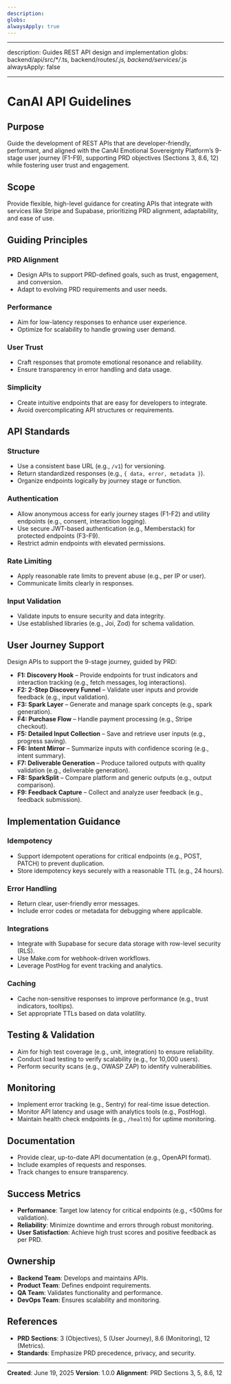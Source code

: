 ```yaml
---
description:
globs:
alwaysApply: true
---
```


---

description: Guides REST API design and implementation globs: backend/api/src/\*_/_.ts,
backend/routes/_.js, backend/services/_.js alwaysApply: false

---

# CanAI API Guidelines

## Purpose

Guide the development of REST APIs that are developer-friendly, performant, and aligned with the
CanAI Emotional Sovereignty Platform’s 9-stage user journey (F1-F9), supporting PRD objectives
(Sections 3, 8.6, 12) while fostering user trust and engagement.

## Scope

Provide flexible, high-level guidance for creating APIs that integrate with services like Stripe and
Supabase, prioritizing PRD alignment, adaptability, and ease of use.

## Guiding Principles

### PRD Alignment

- Design APIs to support PRD-defined goals, such as trust, engagement, and conversion.
- Adapt to evolving PRD requirements and user needs.

### Performance

- Aim for low-latency responses to enhance user experience.
- Optimize for scalability to handle growing user demand.

### User Trust

- Craft responses that promote emotional resonance and reliability.
- Ensure transparency in error handling and data usage.

### Simplicity

- Create intuitive endpoints that are easy for developers to integrate.
- Avoid overcomplicating API structures or requirements.

## API Standards

### Structure

- Use a consistent base URL (e.g., `/v1`) for versioning.
- Return standardized responses (e.g., `{ data, error, metadata }`).
- Organize endpoints logically by journey stage or function.

### Authentication

- Allow anonymous access for early journey stages (F1-F2) and utility endpoints (e.g., consent,
  interaction logging).
- Use secure JWT-based authentication (e.g., Memberstack) for protected endpoints (F3-F9).
- Restrict admin endpoints with elevated permissions.

### Rate Limiting

- Apply reasonable rate limits to prevent abuse (e.g., per IP or user).
- Communicate limits clearly in responses.

### Input Validation

- Validate inputs to ensure security and data integrity.
- Use established libraries (e.g., Joi, Zod) for schema validation.

## User Journey Support

Design APIs to support the 9-stage journey, guided by PRD:

- **F1: Discovery Hook** – Provide endpoints for trust indicators and interaction tracking (e.g.,
  fetch messages, log interactions).
- **F2: 2-Step Discovery Funnel** – Validate user inputs and provide feedback (e.g., input
  validation).
- **F3: Spark Layer** – Generate and manage spark concepts (e.g., spark generation).
- **F4: Purchase Flow** – Handle payment processing (e.g., Stripe checkout).
- **F5: Detailed Input Collection** – Save and retrieve user inputs (e.g., progress saving).
- **F6: Intent Mirror** – Summarize inputs with confidence scoring (e.g., intent summary).
- **F7: Deliverable Generation** – Produce tailored outputs with quality validation (e.g.,
  deliverable generation).
- **F8: SparkSplit** – Compare platform and generic outputs (e.g., output comparison).
- **F9: Feedback Capture** – Collect and analyze user feedback (e.g., feedback submission).

## Implementation Guidance

### Idempotency

- Support idempotent operations for critical endpoints (e.g., POST, PATCH) to prevent duplication.
- Store idempotency keys securely with a reasonable TTL (e.g., 24 hours).

### Error Handling

- Return clear, user-friendly error messages.
- Include error codes or metadata for debugging where applicable.

### Integrations

- Integrate with Supabase for secure data storage with row-level security (RLS).
- Use Make.com for webhook-driven workflows.
- Leverage PostHog for event tracking and analytics.

### Caching

- Cache non-sensitive responses to improve performance (e.g., trust indicators, tooltips).
- Set appropriate TTLs based on data volatility.

## Testing & Validation

- Aim for high test coverage (e.g., unit, integration) to ensure reliability.
- Conduct load testing to verify scalability (e.g., for 10,000 users).
- Perform security scans (e.g., OWASP ZAP) to identify vulnerabilities.

## Monitoring

- Implement error tracking (e.g., Sentry) for real-time issue detection.
- Monitor API latency and usage with analytics tools (e.g., PostHog).
- Maintain health check endpoints (e.g., `/health`) for uptime monitoring.

## Documentation

- Provide clear, up-to-date API documentation (e.g., OpenAPI format).
- Include examples of requests and responses.
- Track changes to ensure transparency.

## Success Metrics

- **Performance**: Target low latency for critical endpoints (e.g., <500ms for validation).
- **Reliability**: Minimize downtime and errors through robust monitoring.
- **User Satisfaction**: Achieve high trust scores and positive feedback as per PRD.

## Ownership

- **Backend Team**: Develops and maintains APIs.
- **Product Team**: Defines endpoint requirements.
- **QA Team**: Validates functionality and performance.
- **DevOps Team**: Ensures scalability and monitoring.

## References

- **PRD Sections**: 3 (Objectives), 5 (User Journey), 8.6 (Monitoring), 12 (Metrics).
- **Standards**: Emphasize PRD precedence, privacy, and security.

---

**Created**: June 19, 2025 **Version**: 1.0.0 **Alignment**: PRD Sections 3, 5, 8.6, 12
